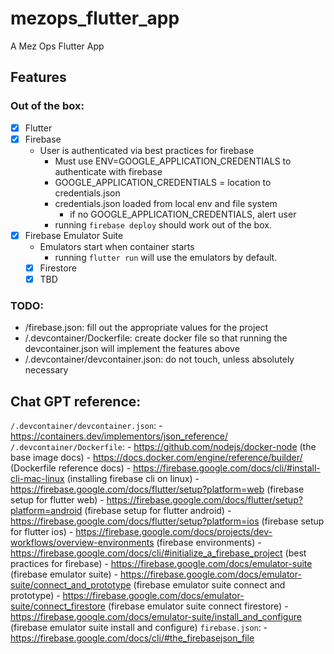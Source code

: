 # mezops_flutter_app

A Mez Ops Flutter App

## Features

### Out of the box:
- [x] Flutter
- [x] Firebase
    - User is authenticated via best practices for firebase
        - Must use ENV=GOOGLE_APPLICATION_CREDENTIALS to authenticate with firebase
        - GOOGLE_APPLICATION_CREDENTIALS = location to credentials.json
        - credentials.json loaded from local env and file system 
            - if no GOOGLE_APPLICATION_CREDENTIALS, alert user
        - running `firebase deploy` should work out of the box. 
- [x] Firebase Emulator Suite
    - Emulators start when container starts
        - running `flutter run` will use the emulators by default.
    - [x] Firestore
    - [x] TBD

### TODO:

- /firebase.json: fill out the appropriate values for the project
- /.devcontainer/Dockerfile: create docker file so that running the devcontainer.json will implement the features above
- /.devcontainer/devcontainer.json: do not touch, unless absolutely necessary


## Chat GPT reference:
`/.devcontainer/devcontainer.json`: 
    - https://containers.dev/implementors/json_reference/
`/.devcontainer/Dockerfile`:
    - https://github.com/nodejs/docker-node (the base image docs)
    - https://docs.docker.com/engine/reference/builder/ (Dockerfile reference docs) 
    - https://firebase.google.com/docs/cli/#install-cli-mac-linux (installing firebase cli on linux)
    - https://firebase.google.com/docs/flutter/setup?platform=web (firebase setup for flutter web)
    - https://firebase.google.com/docs/flutter/setup?platform=android (firebase setup for flutter android)
    - https://firebase.google.com/docs/flutter/setup?platform=ios (firebase setup for flutter ios)
    - https://firebase.google.com/docs/projects/dev-workflows/overview-environments (firebase environments)
    - https://firebase.google.com/docs/cli/#initialize_a_firebase_project (best practices for firebase)
    - https://firebase.google.com/docs/emulator-suite (firebase emulator suite)
    - https://firebase.google.com/docs/emulator-suite/connect_and_prototype (firebase emulator suite connect and prototype)
    - https://firebase.google.com/docs/emulator-suite/connect_firestore (firebase emulator suite connect firestore)
    - https://firebase.google.com/docs/emulator-suite/install_and_configure (firebase emulator suite install and configure)
`firebase.json`:
    - https://firebase.google.com/docs/cli/#the_firebasejson_file
